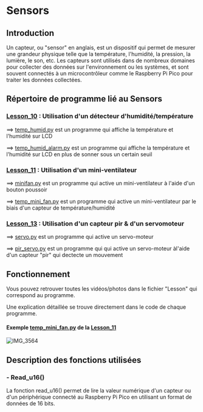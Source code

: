 # Sensors

## Introduction

Un capteur, ou "sensor" en anglais, est un dispositif qui permet de mesurer une grandeur physique telle que la température, l'humidité, la pression, la lumière, le son, etc. Les capteurs sont utilisés dans de nombreux domaines pour collecter des données sur l'environnement ou les systèmes, et sont souvent connectés à un microcontrôleur comme le Raspberry Pi Pico pour traiter les données collectées.

## Répertoire de programme lié au Sensors

### [Lesson_10](Lesson_10) : Utilisation d'un détecteur d'humidité/température

  ==> [temp_humid.py](Lesson_10/temp_humid.py) est un programme qui affiche la température et l'humidité sur LCD
  
  ==> [temp_humid_alarm.py](Lesson_10/temp_humid_alarm.py) est un programme qui affiche la température et l'humidité sur LCD en plus de sonner sous un certain seuil
  
  
### [Lesson_11](Lesson_11) : Utilisation d'un mini-ventilateur

  ==> [minifan.py](Lesson_11/minifan.py) est un programme qui active un mini-ventilateur à l'aide d'un bouton poussoir
  
  ==> [temp_mini_fan.py](Lesson_11/temp_mini_fan.py) est un programme qui active un mini-ventilateur par le biais d'un capteur de température/humidité

### [Lesson_13](Lesson_13) : Utilisation d'un capteur pir & d'un servomoteur

  ==> [servo.py](Lesson_13/servo.py) est un programme qui active un servo-moteur
  
  ==> [pir_servo.py](Lesson_13/pir_servo.py) est un programme qui qui active un servo-moteur àl'aide d'un capteur "pir" qui dectecte un mouvement
  
  
  
## Fonctionnement

Vous pouvez retrouver toutes les vidéos/photos dans le fichier "Lesson" qui correspond au programme.

Une explication détaillée se trouve directement dans le code de chaque programme.

#### Exemple [temp_mini_fan.py](Lesson_11/temp_mini_fan.py) de la [Lesson_11](Lesson_11)

![IMG_3564](https://user-images.githubusercontent.com/125505805/232223433-85059a41-0379-44ff-8dc9-b900a35feb98.gif)

## Description des fonctions utilisées

### - Read_u16()

La fonction read_u16() permet de lire la valeur numérique d'un capteur ou d'un périphérique connecté au Raspberry Pi Pico en utilisant un format de données de 16 bits.



